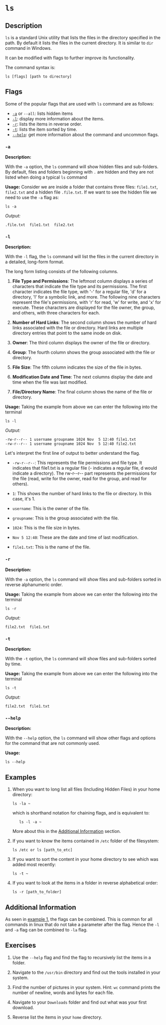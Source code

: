 # `ls`

## Description

`ls` is a standard Unix utility that lists the files in the directory specified in the path. By default it lists the files in the current directory. It is similar to `dir` command in Windows.

It can be modified with flags to further improve its functionality.

The command syntax is:

```shell
ls [flags] [path to directory]
```

## Flags

Some of the popular flags that are used with `ls` command are as follows:

- [`-a`](#a) or `--all`: lists hidden items
- [`-l`](#l): display more information about the items.
- [`-r`](#r): lists the items in reverse order.
- [`-t`](#t): lists the item sorted by time.
- [`--help`](#-help): get more information about the command and uncommon flags. 

### `-a`

**Description:**

With the `-a` option, the `ls` command will show hidden files and sub-folders. By default, files and folders beginning with `.` are hidden and they are not listed when doing a typical `ls` command

**Usage:**
Consider we are inside a folder that contains three files: `file1.txt`, `file2.txt` and a hidden file `.file.txt`. If we want to see the hidden file we need to use the `-a` flag as:

```shell
ls -a
```

_Output:_

```
.file.txt  file1.txt  file2.txt
```

### `-l`

**Description:**

With the `-l` flag, the `ls` command will list the files in the current directory in a detailed, long-form format.

The long form listing consists of the following columns.

1. **File Type and Permissions**: The leftmost column displays a series of characters that  indicate the file type and its permissions. The first character indicates the file type, with '-' for a regular file, 'd' for a directory, 'l' for a symbolic link, and more. The following nine characters represent the file's permissions, with 'r' for read, 'w' for write, and 'x' for execute. These characters are displayed for the file owner, the group, and others, with three characters for each.

2. **Number of Hard Links**: The second  column shows the number of hard links associated with the file or directory. Hard links are multiple directory entries that point to the same inode on disk.

3. **Owner**: The third column displays the owner of the file or directory.

4. **Group**: The fourth column shows the group associated with the file or directory.

5. **File Size**: The fifth column indicates the size of the file in bytes.

6. **Modification Date and Time**: The next columns display the date and time when the file was last modified.

7. **File/Directory Name**: The final column shows the name of the file or directory.

**Usage:**
Taking the example from above we can enter the following into the terminal
```shell
ls -l
```

_Output:_

```shell
-rw-r--r-- 1 username groupname 1024 Nov  5 12:40 file1.txt
-rw-r--r-- 1 username groupname 1024 Nov  5 12:40 file2.txt
```

Let's interpret the first line of output to better understand the flag.

* `-rw-r--r--`: This represents the file permissions and file type. It indicates that file1.txt is a regular file (- indicates a regular file, d would indicate a directory). The rw-r--r-- part represents the permissions for the file (read, write for the owner, read for the group, and read for others).

* `1`: This shows the number of hard links to the file or directory. In this case, it's 1.

* `username`: This is the owner of the file.

* `groupname`: This is the group associated with the file.

* `1024`: This is the file size in bytes.

* `Nov 5 12:40`: These are the date and time of last modification.

* `file1.txt`: This is the name of the file.

### `-r`

**Description:**

With the `-a` option, the `ls` command will show files and sub-folders sorted in reverse alphanumeric order.

**Usage:**
Taking the example from above we can enter the following into the terminal

```shell
ls -r
```

_Output:_

```
file2.txt  file1.txt
```

### `-t`

**Description:**

With the `-t` option, the `ls` command will show files and sub-folders sorted by time.

**Usage:**
Taking the example from above we can enter the following into the terminal

```shell
ls -t
```

_Output:_

```
file2.txt  file1.txt
```

### `--help`

**Description:**

With the `--help` option, the `ls` command will show other flags and options for the command that are not commonly used.

**Usage:**

```shell
ls --help
```

## Examples

1. When you want to long list all files (Including Hidden Files) in your home directory:

   ```shell
   ls -la ~
   ```
   which is shorthand notation for chaining flags, and is equivalent to:
   ```shell
      ls -l -a ~  
   ```

   More about this in the [Additional Information](#additional-information) section.

2. If you want to know the items contained in `/etc` folder of the filesystem:

   ```shell
   ls /etc or ls [path_to_etc]
   ```

3. If you want to sort the content in your home directory to see which was added most recently:
    ```shell
    ls -t ~
    ```

4. If you want to look at the items in a folder in reverse alphabetical order:
    ```shell
    ls -r [path_to_folder]
    ```

## Additional Information

As seen in [example 1](#examples), the flags can be combined. This is common for all commands in linux that do not take a parameter after the flag. Hence the `-l` and `-a` flag can be combined to `-la` flag.

## Exercises

1. Use the `--help` flag and find the flag to    recursively list the items in a folder.

2. Navigate to the `/usr/bin` directory and find out the tools installed in your system.

3. Find the number of pictures in your system. Hint: `wc` command prints the number of newline, words and bytes for each file.

4. Navigate to your `Downloads` folder and find out what was your first download.

5. Reverse list the items in your `home` directory.
